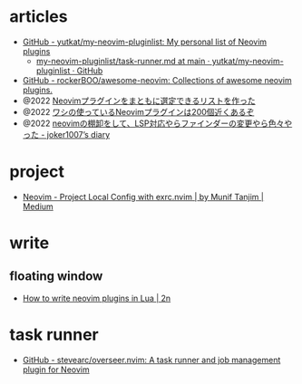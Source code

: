 # articles

- [GitHub - yutkat/my-neovim-pluginlist: My personal list of Neovim plugins](https://github.com/yutkat/my-neovim-pluginlist)
  - [my-neovim-pluginlist/task-runner.md at main · yutkat/my-neovim-pluginlist · GitHub](https://github.com/yutkat/my-neovim-pluginlist/blob/main/task-runner.md)
- [GitHub - rockerBOO/awesome-neovim: Collections of awesome neovim plugins.](https://github.com/rockerBOO/awesome-neovim)
- @2022 [Neovimプラグインをまともに選定できるリストを作った](https://zenn.dev/yutakatay/articles/neovim-pluginlist)
- @2022 [ワシの使っているNeovimプラグインは200個近くあるぞ](https://zenn.dev/yutakatay/articles/neovim-plugins-2022)
- @2022 [neovimの棚卸をして、LSP対応やらファインダーの変更やら色々やった - joker1007’s diary](https://joker1007.hatenablog.com/entry/2022/09/03/172957)

# project

- [Neovim - Project Local Config with exrc.nvim | by Munif Tanjim | Medium](https://muniftanjim.medium.com/neovim-project-local-config-with-exrc-nvim-42ebcb859809)

# write

## floating window

- [How to write neovim plugins in Lua | 2n](https://www.2n.pl/blog/how-to-write-neovim-plugins-in-lua)

# task runner

- [GitHub - stevearc/overseer.nvim: A task runner and job management plugin for Neovim](https://github.com/stevearc/overseer.nvim)
